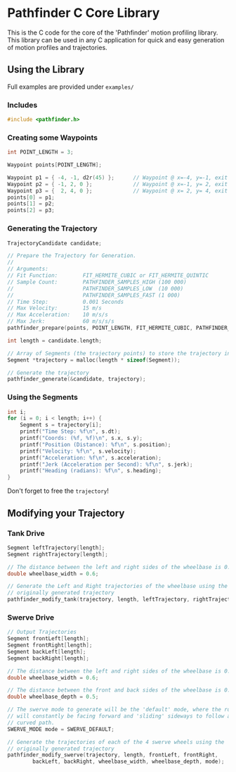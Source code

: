 # Pathfinder C Core Library
This is the C code for the core of the 'Pathfinder' motion profiling library. This library can be used in any C application for quick and easy generation of
motion profiles and trajectories.

## Using the Library
Full examples are provided under `examples/`

### Includes
```c
#include <pathfinder.h>
```

### Creating some Waypoints
```c
int POINT_LENGTH = 3;

Waypoint points[POINT_LENGTH];

Waypoint p1 = { -4, -1, d2r(45) };      // Waypoint @ x=-4, y=-1, exit angle=45 degrees
Waypoint p2 = { -1, 2, 0 };             // Waypoint @ x=-1, y= 2, exit angle= 0 radians
Waypoint p3 = {  2, 4, 0 };             // Waypoint @ x= 2, y= 4, exit angle= 0 radians
points[0] = p1;
points[1] = p2;
points[2] = p3;
```

### Generating the Trajectory
```c
TrajectoryCandidate candidate;

// Prepare the Trajectory for Generation.
//
// Arguments: 
// Fit Function:        FIT_HERMITE_CUBIC or FIT_HERMITE_QUINTIC
// Sample Count:        PATHFINDER_SAMPLES_HIGH (100 000)
//                      PATHFINDER_SAMPLES_LOW  (10 000)
//                      PATHFINDER_SAMPLES_FAST (1 000)
// Time Step:           0.001 Seconds
// Max Velocity:        15 m/s
// Max Acceleration:    10 m/s/s
// Max Jerk:            60 m/s/s/s
pathfinder_prepare(points, POINT_LENGTH, FIT_HERMITE_CUBIC, PATHFINDER_SAMPLES_HIGH, 0.001, 15.0, 10.0, 60.0, &candidate);

int length = candidate.length;

// Array of Segments (the trajectory points) to store the trajectory in
Segment *trajectory = malloc(length * sizeof(Segment));

// Generate the trajectory
pathfinder_generate(&candidate, trajectory);
```

### Using the Segments
```c
int i;
for (i = 0; i < length; i++) {
    Segment s = trajectory[i];
    printf("Time Step: %f\n", s.dt);
    printf("Coords: (%f, %f)\n", s.x, s.y);
    printf("Position (Distance): %f\n", s.position);
    printf("Velocity: %f\n", s.velocity);
    printf("Acceleration: %f\n", s.acceleration);
    printf("Jerk (Acceleration per Second): %f\n", s.jerk);
    printf("Heading (radians): %f\n", s.heading);
}
```

Don't forget to free the `trajectory`!

## Modifying your Trajectory
### Tank Drive
```c
Segment leftTrajectory[length];
Segment rightTrajectory[length];

// The distance between the left and right sides of the wheelbase is 0.6m
double wheelbase_width = 0.6;

// Generate the Left and Right trajectories of the wheelbase using the 
// originally generated trajectory
pathfinder_modify_tank(trajectory, length, leftTrajectory, rightTrajectory, wheelbase_width);
```

### Swerve Drive
```c
// Output Trajectories
Segment frontLeft[length];
Segment frontRight[length];
Segment backLeft[length];
Segment backRight[length];

// The distance between the left and right sides of the wheelbase is 0.6m
double wheelbase_width = 0.6;

// The distance between the front and back sides of the wheelbase is 0.5m
double wheelbase_depth = 0.5;

// The swerve mode to generate will be the 'default' mode, where the robot
// will constantly be facing forward and 'sliding' sideways to follow a
// curved path.
SWERVE_MODE mode = SWERVE_DEFAULT;

// Generate the trajectories of each of the 4 swerve wheels using the 
// originally generated trajectory
pathfinder_modify_swerve(trajectory, length, frontLeft, frontRight, 
        backLeft, backRight, wheelbase_width, wheelbase_depth, mode);
```